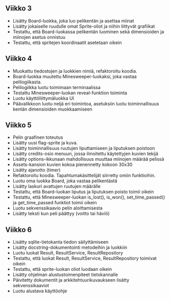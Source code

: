## Viikko 3

- Lisätty Board-luokka, joka luo pelikentän ja asettaa miinat
- Lisätty jokaiselle ruudulle omat Sprite-oliot ja niihin liittyvät grafiikat
- Testattu, että Board-luokassa pelikentän luominen sekä dimensioiden ja miinojen asetus onnistuu
- Testattu, että spritejen koordinaatit asetetaan oikein

## Viikko 4
- Muokattu tiedostojen ja luokkien nimiä, refaktoroitu koodia.
- Board-luokka muutettu Minesweeper-luokaksi, joka vastaa pelilogiikasta.
- Pelilogiikka luotu toimimaan terminaalissa
- Testattu Minesweeper-luokan reveal-funktion toiminta
- Luotu käyttöliittymäluokka UI
- Päävalikkoon luotu neljä eri toimintoa, asetuksiin luotu toiminnallisuus kentän dimensioiden muokkaamiseen

## Viikko 5
- Pelin graafinen toteutus
- Lisätty uusi flag-sprite ja kuva.
- Lisätty toiminnallisuus ruutujen liputtamiseen ja liputuksen poistoon
- Lisätty credits-osio menuun, jossa ilmoitettu käytettyjen kuvien tekijä
- Lisätty options-ikkunaan mahdollisuus muuttaa miinojen määrää pelissä
- Assets-kansion kuvien kokoa pienennetty kokoon 30x30
- Lisätty ajanotto (timer)
- Refaktoroitu koodia. Tapahtumakäsittelijät siirretty omiin funktioihin. 
- Luotu oma luokka Board, joka vastaa pelikentästä
- Lisätty laskuri avattujen ruutujen määrälle
- Testattu, että Board-luokan liputus ja liputuksen poisto toimii oikein
- Testattu, että Minesweeper-luokan is_lost(), is_won(), set_time_passed() ja get_time_passed funktiot toimii oikein
- Luotu sekvenssikaavio pelin aloittamisesta
- Lisätty teksti kun peli päättyy (voitto tai häviö)

## Viikko 6
- Lisätty sqlite-tietokanta tiedon säilyttämiseen
- Lisätty docstring-dokumentointi metodeihin ja luokkiin
- Luotu luokat Result, ResultService, ResultRepository
- Testattu, että luokat Result, ResultService, ResultRepository toimivat oikein
- Testattu, että sprite-luokan oliot luodaan oikein
- Lisätty ohjelman alustustoimenpiteet tietokannalle
- Päivitetty dokumentit ja arkkitehtuurikuvaukseen lisätty sekvenssikaaviot
- Luotu alustava käyttöohje
